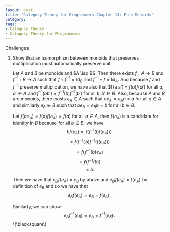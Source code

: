 ```yaml
---
layout: post
title: "Category Theory for Programmers Chapter 13: Free Monoids"
category:
tags:
- Category Theory
- Category Theory for Programmers
---
```


Challenges

1. Show that an isomorphism between monoids that preserves multiplication must automatically preserve unit.

   Let $A$ and $B$ be monoids and $A \iso B$. Then there exists $f:A \to B$ and
   $f^{-1}:B \to A$ such that $f \circ f^{-1} = \mathrm{Id}_B$ and $f^{-1} \circ f = \mathrm{Id}_A$.
   And because $f$ and $f^{-1}$ preserve multiplication, we have also that
   $f(a a') = $f(a) f(a')$ for all $a, a' \in A$ and $f^{-1}(b b') = f^{-1}(b) f^{-1}(b')$
   for all $b,b' \in B$. Also, because $A$ and $B$ are monoids, there exists
   $e_A \in A$ such that $a e_A = e_A a = a$ for all $a \in A$ and similarly
   $e_B \in B$ such that $b e_B = e_B b = b$ for all $b \in B$.
   
   Let $f(a e_A) = f(a) f(e_A) = f(a)$ for all $a \in A$, then $f(e_A)$ is a candidate for
   identity in $B$ because for all $b \in B$, we have
   $$b f(e_A) = f(f^{-1}(b f(e_A)))$$
   $$= f(f^{-1}(b) f^{-1}(f(e_A)))$$
   $$= f(f^{-1}(b) e_A)$$
   $$= f(f^{-1}(b))$$
   $$= b.$$
   
   Then we have that $e_B f(e_A) = e_B$ by above and $e_B f(e_A) = f(e_A)$ by definition of $e_B$
   and so we have that $$e_B f(e_A) = e_B = f(e_A).$$
   
   Similarly, we can show $$e_A f^{-1}(e_B) = e_A = f^{-1}(e_B).$$ \\(\blacksquare\\)
   

